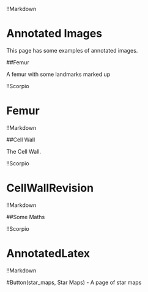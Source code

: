 !!Markdown

# Annotated Images

This page has some examples of annotated images.


##Femur

A femur with some landmarks marked up

!!Scorpio
# Femur
!!Markdown


##Cell Wall

The Cell Wall.

!!Scorpio
# CellWallRevision
!!Markdown

##Some Maths

!!Scorpio
# AnnotatedLatex
!!Markdown



 #Button(star_maps, Star Maps) - A page of star maps
